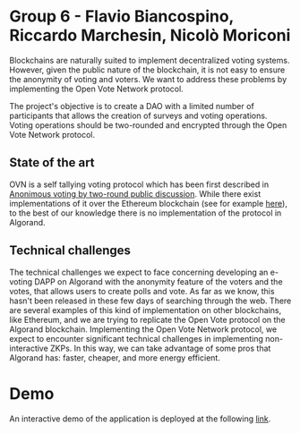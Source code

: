 # Group 6 - Flavio Biancospino, Riccardo Marchesin, Nicolò Moriconi

Blockchains are naturally suited to implement decentralized voting systems. However, given the public nature of the blockchain, it is not easy to ensure the anonymity of voting and voters. We want to address these problems by implementing the Open Vote Network protocol.

The project's objective is to create a DAO with a limited number of participants that allows the creation of surveys and voting operations. Voting operations should be two-rounded and encrypted through the Open Vote Network protocol.

## State of the art

OVN is a self tallying voting protocol which has been first described in [Anonimous voting by two-round public discussion](http://homepages.cs.ncl.ac.uk/feng.hao/files/OpenVote_IET.pdf). While there exist implementations of it over the Ethereum blockchain (see for example [here](https://github.com/stonecoldpat/anonymousvoting)), to the best of our knowledge there is no implementation of the protocol in Algorand.

## Technical challenges

The technical challenges we expect to face concerning developing an e-voting DAPP on Algorand with the anonymity feature of the voters and the votes, that allows users to create polls and vote. As far as we know, this hasn't been released in these few days of searching through the web.
There are several examples of this kind of implementation on other blockchains, like Ethereum, and we are trying to replicate the Open Vote protocol on the Algorand blockchain. Implementing the Open Vote Network protocol, we expect to encounter significant technical challenges in implementing non-interactive ZKPs.
In this way, we can take advantage of some pros that Algorand has: faster, cheaper, and more energy efficient.

# Demo

An interactive demo of the application is deployed at the following [link](https://dao-proposal-group-6.fly.dev/).
